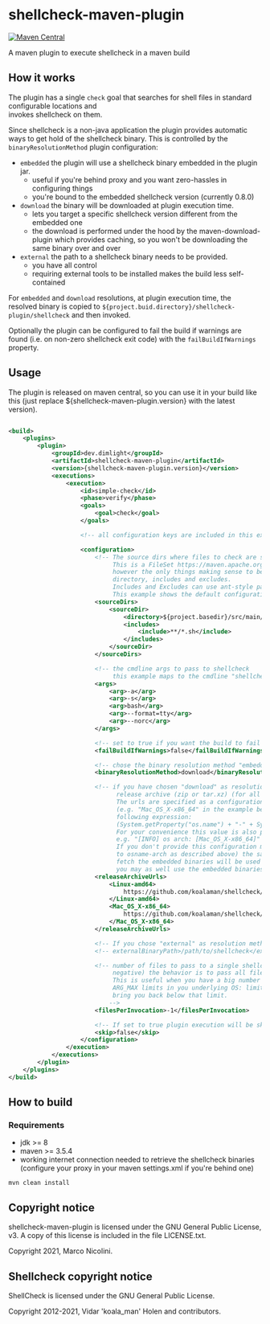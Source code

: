 # shellcheck-maven-plugin

[![Maven Central](https://maven-badges.herokuapp.com/maven-central/dev.dimlight/shellcheck-maven-plugin/badge.svg)](https://maven-badges.herokuapp.com/maven-central/dev.dimlight/shellcheck-maven-plugin)

A maven plugin to execute shellcheck in a maven build

## How it works

The plugin has a single `check` goal that searches for shell files in standard configurable locations and \
invokes shellcheck on them.

Since shellcheck is a non-java application the plugin provides automatic ways to get hold of the shellcheck binary. This
is controlled by the `binaryResolutionMethod` plugin configuration:

* `embedded` the plugin will use a shellcheck binary embedded in the plugin jar.
    * useful if you're behind proxy and you want zero-hassles in configuring things
    * you're bound to the embedded shellcheck version (currently 0.8.0)
* `download` the binary will be downloaded at plugin execution time.
    * lets you target a specific shellcheck version different from the embedded one
    * the download is performed under the hood by the maven-download-plugin which provides caching, so you won't be
      downloading the same binary over and over
* `external` the path to a shellcheck binary needs to be provided.
    * you have all control
    * requiring external tools to be installed makes the build less self-contained

For `embedded` and `download` resolutions, at plugin execution time, the resolved binary is copied
to `${project.buid.directory}/shellcheck-plugin/shellcheck` and then invoked.

Optionally the plugin can be configured to fail the build if warnings are found (i.e. on non-zero shellcheck exit code)
with the `failBuildIfWarnings` property.

## Usage

The plugin is released on maven central, so you can use it in your build like this (just replace
${shellcheck-maven-plugin.version} with the latest version).

```xml

<build>
    <plugins>
        <plugin>
            <groupId>dev.dimlight</groupId>
            <artifactId>shellcheck-maven-plugin</artifactId>
            <version>{shellcheck-maven-plugin.version}</version>
            <executions>
                <execution>
                    <id>simple-check</id>
                    <phase>verify</phase>
                    <goals>
                        <goal>check</goal>
                    </goals>

                    <!-- all configuration keys are included in this example -->

                    <configuration>
                        <!-- The source dirs where files to check are searched.
                             This is a FileSet https://maven.apache.org/shared/file-management/fileset.html
                             however the only things making sense to be specified here are:
                             directory, includes and excludes.
                             Includes and Excludes can use ant-style patterns.
                             This example shows the default configuration -->
                        <sourceDirs>
                            <sourceDir>
                                <directory>${project.basedir}/src/main/sh</directory>
                                <includes>
                                    <include>**/*.sh</include>
                                </includes>
                            </sourceDir>
                        </sourceDirs>

                        <!-- the cmdline args to pass to shellcheck 
                             this example maps to the cmdline "shellcheck -a -s bash --format=tty --norc" -->
                        <args>
                            <arg>-a</arg>
                            <arg>-s</arg>
                            <arg>bash</arg>
                            <arg>--format=tty</arg>
                            <arg>--norc</arg>
                        </args>

                        <!-- set to true if you want the build to fail when you have warnings -->
                        <failBuildIfWarnings>false</failBuildIfWarnings>

                        <!-- chose the binary resolution method "embedded", "download" or "external" -->
                        <binaryResolutionMethod>download</binaryResolutionMethod>

                        <!-- if you have chosen "download" as resolution method, you may also provide the url of the shellcheck
                              release archive (zip or tar.xz) (for all os/arch you're building on) to be used at plugin execution time.
                              The urls are specified as a configuration map, where the exact key for an architecture 
                              (e.g. "Mac_OS_X-x86_64" in the example below) must match what your jvm returns for the 
                              following expression:
                              (System.getProperty("os.name") + "-" + System.getProperty("os.arch")).replace(" ", "_")
                              For your convenience this value is also printed by the plugin almost at start:
                              e.g. "[INFO] os arch: [Mac_OS_X-x86_64]"
                              If you don't provide this configuration map at all (or if you don't provide an exact match
                              to osname-arch as described above) the same url that was used to 
                              fetch the embedded binaries will be used instead. However, at that point
                              you may as well use the embedded binaries -->
                        <releaseArchiveUrls>
                            <Linux-amd64>
                                https://github.com/koalaman/shellcheck/releases/download/v0.8.0/shellcheck-v0.8.0.linux.x86_64.tar.xz
                            </Linux-amd64>
                            <Mac_OS_X-x86_64>
                                https://github.com/koalaman/shellcheck/releases/download/v0.8.0/shellcheck-v0.8.0.darwin.x86_64.tar.xz
                            </Mac_OS_X-x86_64>
                        </releaseArchiveUrls>

                        <!-- If you chose "external" as resolution method you need also to provide the "externalBinaryPath" -->
                        <!-- externalBinaryPath>/path/to/shellcheck</externalBinaryPath -->

                        <!-- number of files to pass to a single shellcheck invocation. If not specified (or when 0 or
                             negative) the behavior is to pass all files to a single shellcheck invocation.
                             This is useful when you have a big number of files to check and you're hitting the 
                             ARG_MAX limits in you underlying OS: limiting the number of files per invocation can 
                             bring you back below that limit.
                            -->
                        <filesPerInvocation>-1</filesPerInvocation>

                        <!-- If set to true plugin execution will be skipped (you can also use the property skip.shellcheck) -->
                        <skip>false</skip>
                    </configuration>
                </execution>
            </executions>
        </plugin>
    </plugins>
</build>
```

## How to build

### Requirements

* jdk >= 8
* maven >= 3.5.4
* working internet connection needed to retrieve the shellcheck binaries (configure your proxy in your maven
  settings.xml if you're behind one)

```
mvn clean install
```

## Copyright notice

shellcheck-maven-plugin is licensed under the GNU General Public License, v3. A copy of this license is included in the
file LICENSE.txt.

Copyright 2021, Marco Nicolini.

## Shellcheck copyright notice

ShellCheck is licensed under the GNU General Public License.

Copyright 2012-2021, Vidar 'koala_man' Holen and contributors.